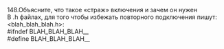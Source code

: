 148.Объясните, что такое «страж» включения и зачем он нужен  
В .h файлах, для того чтобы избежать повторного подключения пишут:  
<blah_blah_blah.h>:  
#ifndef BLAH_BLAH_BLAH__  
#define BLAH_BLAH_BLAH__
